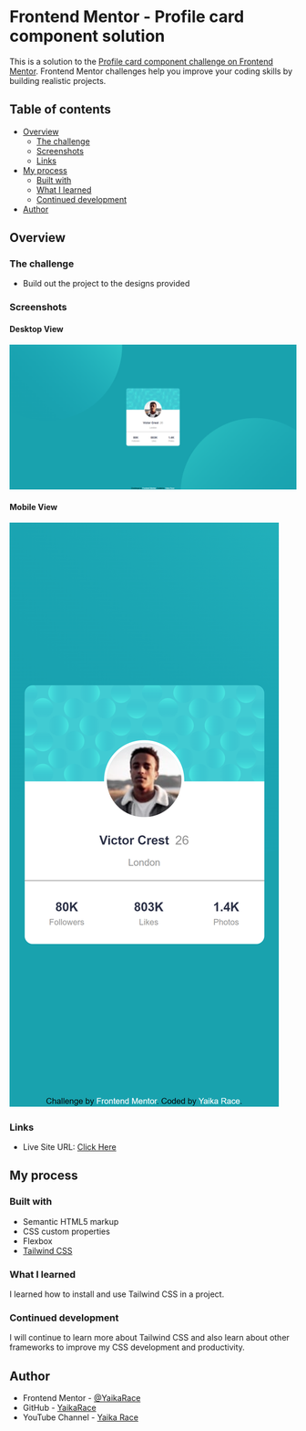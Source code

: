 # Frontend Mentor - Profile card component solution

This is a solution to the [Profile card component challenge on Frontend Mentor](https://www.frontendmentor.io/challenges/profile-card-component-cfArpWshJ). Frontend Mentor challenges help you improve your coding skills by building realistic projects. 

## Table of contents

- [Overview](#overview)
  - [The challenge](#the-challenge)
  - [Screenshots](#screenshots)
  - [Links](#links)
- [My process](#my-process)
  - [Built with](#built-with)
  - [What I learned](#what-i-learned)
  - [Continued development](#continued-development)
- [Author](#author)


## Overview

### The challenge

- Build out the project to the designs provided

### Screenshots

#### Desktop View
![](./screenshots/Desktop.png)

#### Mobile View
![](./screenshots/Mobile.png)

### Links

- Live Site URL: [Click Here](https://profile-card-component-yaikarace.vercel.app/)

## My process

### Built with

- Semantic HTML5 markup
- CSS custom properties
- Flexbox
- [Tailwind CSS](https://tailwindcss.com)


### What I learned
I learned how to install and use Tailwind CSS in a project.

### Continued development
I will continue to learn more about Tailwind CSS and also learn about other frameworks to improve my CSS development and productivity.

## Author

- Frontend Mentor - [@YaikaRace](https://www.frontendmentor.io/profile/yaikarace)
- GitHub - [YaikaRace](https://github.com/yaikarace)
- YouTube Channel - [Yaika Race](https://youtube.com/c/yaikarace)
